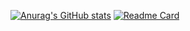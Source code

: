 [![Anurag's GitHub stats](https://github-readme-stats.vercel.app/api?username=faustocristiano&show_icons=true&&theme=dracula&count_private=true)](https://github.com/faustocristiano/)
[![Readme Card](https://github-readme-stats.vercel.app/api/pin/?username=faustocristiano&repo=github-readme-stats)](https://github.com/faustocristiano/)
